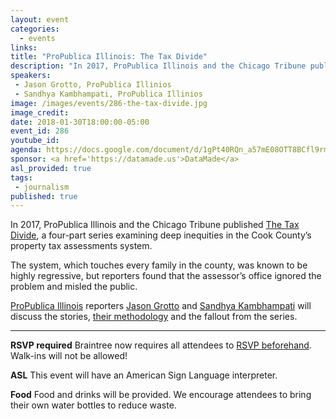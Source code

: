 ```yaml
---
layout: event
categories: 
  - events
links:
title: "ProPublica Illinois: The Tax Divide"
description: "In 2017, ProPublica Illinois and the Chicago Tribune published The Tax Divide, a four-part series examining deep inequities in the Cook County’s property tax assessments system.  ProPublica Illinois reporters Jason Grotto and Sandhya Kambhampati will discuss the stories, their methodology that the fallout from the series."
speakers:
 - Jason Grotto, ProPublica Illinios
 - Sandhya Kambhampati, ProPublica Illinios
image: /images/events/286-the-tax-divide.jpg
image_credit: 
date: 2018-01-30T18:00:00-05:00
event_id: 286
youtube_id: 
agenda: https://docs.google.com/document/d/1gPt40RQn_a57mE08OTT8BCfl9rmluyx_VWuIfauf_J4/edit#
sponsor: <a href='https://datamade.us'>DataMade</a>
asl_provided: true
tags: 
 - journalism
published: true
---
```


In 2017, ProPublica Illinois and the Chicago Tribune published [The Tax Divide](https://features.propublica.org/the-tax-divide/cook-county-commercial-and-industrial-property-tax-assessments/), a four-part series examining deep inequities in the Cook County’s property tax assessments system. 

The system, which touches every family in the county, was known to be highly regressive, but reporters found that the assessor’s office ignored the problem and misled the public.

[ProPublica Illinois](https://www.propublica.org/illinois) reporters [Jason Grotto](https://twitter.com/jasongrotto) and [Sandhya Kambhampati](https://twitter.com/sandhya__k) will discuss the stories, [their methodology](https://projects.propublica.org/graphics/the-tax-divide-analysis) and the fallout from the series. 

---

**RSVP required** Braintree now requires all attendees to [RSVP beforehand](https://www.eventbrite.com/e/chi-hack-night-registration-41703945624). Walk-ins will not be allowed!

**ASL** This event will have an American Sign Language interpreter.

**Food** Food and drinks will be provided. We encourage attendees to bring their own water bottles to reduce waste.